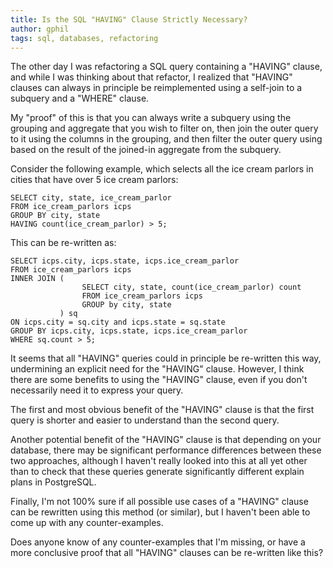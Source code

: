 ```yaml
---
title: Is the SQL "HAVING" Clause Strictly Necessary?
author: gphil
tags: sql, databases, refactoring
---
```


The other day I was refactoring a SQL query containing a "HAVING" clause, and while I was thinking about that refactor, I realized that "HAVING" clauses can always in principle be reimplemented using a self-join to a subquery and a "WHERE" clause. 

My "proof" of this is that you can always write a subquery using the grouping and aggregate that you wish to filter on, then join the outer query to it using the columns in the grouping, and then filter the outer query using based on the result of the joined-in aggregate from the subquery.

Consider the following example, which selects all the ice cream parlors in cities that have over 5 ice cream parlors:

	SELECT city, state, ice_cream_parlor
	FROM ice_cream_parlors icps
	GROUP BY city, state
	HAVING count(ice_cream_parlor) > 5;

This can be re-written as:

	SELECT icps.city, icps.state, icps.ice_cream_parlor
	FROM ice_cream_parlors icps
	INNER JOIN (
	                SELECT city, state, count(ice_cream_parlor) count
	                FROM ice_cream_parlors icps
	                GROUP by city, state
	           ) sq
	ON icps.city = sq.city and icps.state = sq.state
	GROUP BY icps.city, icps.state, icps.ice_cream_parlor
	WHERE sq.count > 5;

It seems that all "HAVING" queries could in principle be re-written this way, undermining an explicit need for the "HAVING" clause. However, I think there are some benefits to using the "HAVING" clause, even if you don't necessarily need it to express your query.

The first and most obvious benefit of the "HAVING" clause is that the first query is shorter and easier to understand than the second query.

Another potential benefit of the "HAVING" clause is that depending on your database, there may be significant performance differences between these two approaches, although I haven't really looked into this at all yet other than to check that these queries generate significantly different explain plans in PostgreSQL.

Finally, I'm not 100% sure if all possible use cases of a "HAVING" clause can be rewritten using this method (or similar), but I haven't been able to come up with any counter-examples.

Does anyone know of any counter-examples that I'm missing, or have a more conclusive proof that all "HAVING" clauses can be re-written like this?
